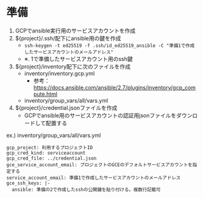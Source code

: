 # 準備

1. GCPでansible実行用のサービスアカウントを作成
2. ${project}/.ssh/配下にansible用の鍵を作成
    - `ssh-keygen -t ed25519 -f .ssh/id_ed25519_ansible -C "準備1で作成したサービスアカウントのメールアドレス"`
    - ※. 1で準備したサービスアカウント用のssh鍵
3. ${project}/inventory配下に次のファイルを作成
    - inventory/inventory.gcp.yml
        - 参考：https://docs.ansible.com/ansible/2.7/plugins/inventory/gcp_compute.html
    - inventory/group_vars/all/vars.yml
4. ${project}/credential.jsonファイルを作成
    - GCPでansible用のサービスアカウントの認証用jsonファイルをダウンロードして配置する

ex.) inventory/group_vars/all/vars.yml
```
gcp_project: 利用するプロジェクトID
gcp_cred_kind: serviceaccount
gcp_cred_file: ../credential.json
gce_service_account_email: プロジェクトのGCEのデフォルトサービスアカウントを指定する
service_account_email: 準備1で作成したサービスアカウントのメールアドレス
gce_ssh_keys: |-
  ansible: 準備の2で作成したsshの公開鍵を貼り付ける。複数行記載可
```